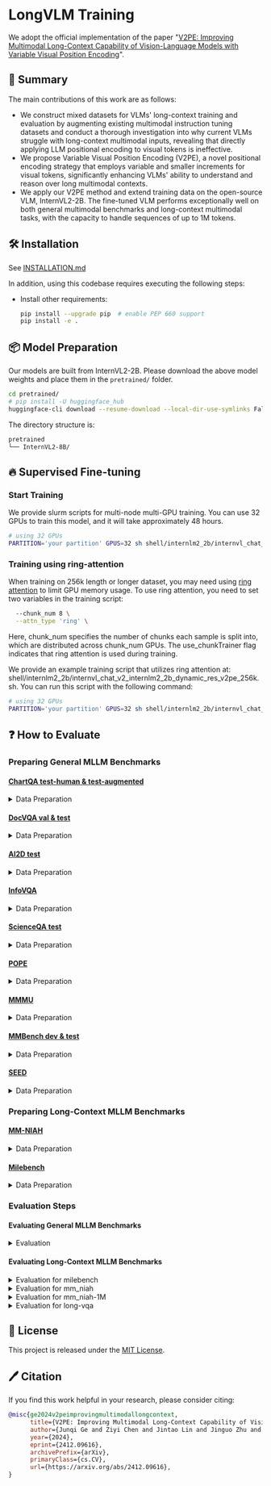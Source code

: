 # LongVLM Training

We adopt the official implementation of the paper "[V2PE: Improving Multimodal Long-Context Capability of Vision-Language Models with Variable Visual Position Encoding](https://arxiv.org/abs/2412.09616)". 

## 📖 Summary

The main contributions of this work are as follows:

- We construct mixed datasets for VLMs' long-context training and evaluation by augmenting existing multimodal instruction tuning datasets and conduct a thorough investigation into why current VLMs struggle with long-context multimodal inputs, revealing that directly applying LLM positional encoding to visual tokens is ineffective. 
- We propose Variable Visual Position Encoding (V2PE), a novel positional encoding strategy that employs variable and smaller increments for visual tokens, significantly enhancing VLMs' ability to understand and reason over long multimodal contexts.
- We apply our V2PE method and extend training data on the open-source VLM, InternVL2-2B. The fine-tuned VLM performs exceptionally well on both general multimodal benchmarks and long-context multimodal tasks, with the capacity to handle sequences of up to 1M tokens.

## 🛠️ Installation

See [INSTALLATION.md](INSTALLATION.md)

In addition, using this codebase requires executing the following steps:

- Install other requirements:

  ```bash
  pip install --upgrade pip  # enable PEP 660 support
  pip install -e .
  ```

## 📦 Model Preparation

Our models are built from InternVL2-2B.
Please download the above model weights and place them in the `pretrained/` folder.

```sh
cd pretrained/
# pip install -U huggingface_hub
huggingface-cli download --resume-download --local-dir-use-symlinks False OpenGVLab/InternVL2-8B --local-dir InternVL2-8B
```

The directory structure is:

```sh
pretrained
└── InternVL2-8B/
```

## 🔥 Supervised Fine-tuning

### Start Training

We provide slurm scripts for multi-node multi-GPU training. You can use 32 GPUs to train this model, and it will take approximately 48 hours.

```sh
# using 32 GPUs
PARTITION='your partition' GPUS=32 sh shell/internlm2_2b/internvl_chat_v2_internlm2_2b_dynamic_res_v2pe_32k.sh
```
### Training using ring-attention

When training on 256k length or longer dataset, you may need using [ring attention](https://github.com/zhuzilin/ring-flash-attention.git) to limit GPU memory usage. To use ring attention, you need to set two variables in the training script:
```bash
  --chunk_num 8 \
  --attn_type 'ring' \
```
Here, chunk_num specifies the number of chunks each sample is split into, which are distributed across chunk_num GPUs. The use_chunkTrainer flag indicates that ring attention is used during training.

We provide an example training script that utilizes ring attention at:
shell/internlm2_2b/internvl_chat_v2_internlm2_2b_dynamic_res_v2pe_256k.sh.
You can run this script with the following command:
```bash
# using 32 GPUs
PARTITION='your partition' GPUS=32 sh shell/internlm2_2b/internvl_chat_v2_internlm2_2b_dynamic_res_v2pe_256k.sh
```

## ❓ How to Evaluate

### Preparing General MLLM Benchmarks


#### [ChartQA test-human & test-augmented](https://aclanthology.org/2022.findings-acl.177/)

<details>
<summary>Data Preparation</summary>

```bash
mkdir -p data/chartqa && cd data/chartqa

# download images from https://drive.google.com/file/d/1Lm_w6zeET1Hyl_9ks6w5nEsgpoyPHalV/view

# download converted files
wget https://ofasys-wlcb.oss-cn-wulanchabu.aliyuncs.com/Qwen-VL/evaluation/chartqa/train_human.jsonl
wget https://ofasys-wlcb.oss-cn-wulanchabu.aliyuncs.com/Qwen-VL/evaluation/chartqa/train_augmented.jsonl
wget https://ofasys-wlcb.oss-cn-wulanchabu.aliyuncs.com/Qwen-VL/evaluation/chartqa/test_human.jsonl
wget https://ofasys-wlcb.oss-cn-wulanchabu.aliyuncs.com/Qwen-VL/evaluation/chartqa/test_augmented.jsonl

cd ../..
```

</details>

#### [DocVQA val & test](https://www.docvqa.org/datasets)

<details>
<summary>Data Preparation</summary>

```bash
mkdir -p data/docvqa && cd data/docvqa

# download images and annotations
wget https://datasets.cvc.uab.es/rrc/DocVQA/train.tar.gz --no-check-certificate # (optional)
wget https://datasets.cvc.uab.es/rrc/DocVQA/val.tar.gz --no-check-certificate
wget https://datasets.cvc.uab.es/rrc/DocVQA/test.tar.gz --no-check-certificate

# unzip files
tar -zxvf train.tar.gz
tar -zxvf val.tar.gz
tar -zxvf test.tar.gz

# download converted jsonl files
wget https://ofasys-wlcb.oss-cn-wulanchabu.aliyuncs.com/Qwen-VL/evaluation/docvqa/train.jsonl
wget https://ofasys-wlcb.oss-cn-wulanchabu.aliyuncs.com/Qwen-VL/evaluation/docvqa/val.jsonl
wget https://ofasys-wlcb.oss-cn-wulanchabu.aliyuncs.com/Qwen-VL/evaluation/docvqa/test.jsonl
cd ../..
```

</details>

#### [AI2D test](https://allenai.org/data/diagrams)

<details>
<summary>Data Preparation</summary>

```bash
mkdir -p data/ai2diagram && cd data/ai2diagram
# download converted files
wget https://huggingface.co/OpenGVLab/InternVL/raw/main/ai2d_test_vlmevalkit.jsonl -O test_vlmevalkit.jsonl
wget https://huggingface.co/OpenGVLab/InternVL/resolve/main/AI2D_TEST.zip && unzip AI2D_TEST.zip

# download images from Google drive (optional, provided by InternLM-XComposer)
# https://drive.google.com/file/d/1dqqa3MnrxMXaU_K9JA6C83je32ibwdOY/view?usp=sharing
# images should be placed in `data/ai2diagram/ai2d/abc_images` and `data/ai2diagram/ai2d/images`
cd ../..
```

</details>

#### [InfoVQA](https://rrc.cvc.uab.es/?ch=17)

<details>
<summary>Data Preparation</summary>

Please refer to https://rrc.cvc.uab.es/?ch=17 for details

</details>

#### [ScienceQA test](https://github.com/lupantech/ScienceQA)

<details>
<summary>Data Preparation</summary>

```bash
mkdir -p data/scienceqa/images && cd data/scienceqa/images

# download images
wget https://scienceqa.s3.us-west-1.amazonaws.com/images/test.zip && unzip test.zip

cd ..

# download original questions
wget https://github.com/lupantech/ScienceQA/blob/main/data/scienceqa/problems.json

# download converted files
wget https://ofasys-wlcb.oss-cn-wulanchabu.aliyuncs.com/Qwen-VL/evaluation/scienceqa/scienceqa_test_img.jsonl

cd ../..
```

</details>

#### [POPE](https://github.com/AoiDragon/POPE/tree/main)

<details>
<summary>Data Preparation</summary>

```bash
mkdir -p data/pope && cd data/pope

# make sure you have downloaded COCO images
ln -s ../coco/val2014 ./
wget https://github.com/OpenGVLab/InternVL/releases/download/data/llava_pope_test.jsonl

# download `coco` from POPE
mkdir -p coco && cd coco
wget https://github.com/AoiDragon/POPE/raw/e3e39262c85a6a83f26cf5094022a782cb0df58d/output/coco/coco_pope_adversarial.json
wget https://github.com/AoiDragon/POPE/raw/e3e39262c85a6a83f26cf5094022a782cb0df58d/output/coco/coco_pope_popular.json
wget https://github.com/AoiDragon/POPE/raw/e3e39262c85a6a83f26cf5094022a782cb0df58d/output/coco/coco_pope_random.json
cd ../../..
```

</details>

#### [MMMU](MMMU_validation_240124181104.json)

<details>
<summary>Data Preparation</summary>

The evaluation code will automatically download the dataset from huggingface.

</details>

#### [MMBench dev & test](https://github.com/open-compass/mmbench)

<details>
<summary>Data Preparation</summary>

```bash
mkdir -p data/mmbench && cd data/mmbench

# download csv files of mmbench
wget http://opencompass.openxlab.space/utils/MMBench/CCBench_legacy.tsv
wget https://download.openmmlab.com/mmclassification/datasets/mmbench/mmbench_dev_20230712.tsv
wget https://download.openmmlab.com/mmclassification/datasets/mmbench/mmbench_dev_cn_20231003.tsv
wget https://download.openmmlab.com/mmclassification/datasets/mmbench/mmbench_dev_en_20231003.tsv
wget https://download.openmmlab.com/mmclassification/datasets/mmbench/mmbench_test_cn_20231003.tsv
wget https://download.openmmlab.com/mmclassification/datasets/mmbench/mmbench_test_en_20231003.tsv

cd ../..
```

</details>

#### [SEED](https://github.com/AILab-CVC/SEED-Bench/)

<details>
<summary>Data Preparation</summary>

```bash
mkdir -p data/SEED && cd data/SEED
# 1. Follow the official instructions [Data Preparation for SEED-Bench-1](https://github.com/AILab-CVC/SEED-Bench/blob/main/DATASET.md#data-preparation-for-seed-bench-1)
#    to download the images and the videos. Put images under `./data/SEED/SEED-Bench-image`.
# 2. Extract the video frame in the middle from the downloaded videos, and put them under `./data/SEED/SEED-Bench-image`.
#    LLaVA provided the script [`extract_video_frames.py`](../internvl_chat/tools/extract_video_frames.py) modified from the official one.

wget https://huggingface.co/OpenGVLab/InternVL/raw/main/seed.jsonl
cd ../..
```

</details>

### Preparing Long-Context MLLM Benchmarks

#### [MM-NIAH](https://huggingface.co/datasets/OpenGVLab/MM-NIAH/tree/main)

<details>
<summary>Data Preparation</summary>

1. Download MM-NIAH dataset from [HuggingFace](https://huggingface.co/datasets/OpenGVLab/MM-NIAH/tree/main) and put the files in `dataset/benchmark/MM-NIAH` folder.

2. Unzip images using the following command

    ```bash
    tar -xzvf dataset/benchmark/MM-NIAH/mm_niah_test/images.tar.gz -C dataset/benchmark/MM-NIAH/mm_niah_test/
    tar -xzvf dataset/benchmark/MM-NIAH/mm_niah_val/annotations.tar.gz -C dataset/benchmark/MM-NIAH/mm_niah_val/
    ```
3. The directory structure should look like this:

    ```none
    dataset
    └── benchmark
        └── MM-NIAH
            ├── mm_niah_test
            │   ├── annotations/
            │   └── images/
            └── mm_niah_val/
                ├── annotations/
                └── images/
    ```

</details>

#### [Milebench](https://huggingface.co/datasets/FreedomIntelligence/MileBench/tree/main)

<details>
<summary>Data Preparation</summary>

1. Download milebench dataset from [hugging face](https://huggingface.co/datasets/FreedomIntelligence/MileBench/tree/main)

2. Unzip them using the following command
    
    ```bash
    for file in MileBench_part*.tar.gz
    do
    tar -xzvf "$file"
    done
    ```

3. Put the unzipped files in `dataset/benchmark/MileBench` folder. The directory structure should look like this:

    ```none
    dataset
    └── benchmark
        └── MileBench
            ├── ActionLocalization
            │   ├── images/
            │   └── ActionLocalization.json
            ├── ActionPrediction
            │   ├── images/
            │   └── ActionPrediction.json 
            |── ActionSequence
            │   ...
    ```

</details>

### Evaluation Steps

#### Evaluating General MLLM Benchmarks

<details>
<summary>Evaluation</summary>

For all general MLLM benchmarks, you can only run this one scripts to get all results.

```bash
# use STRIDE=64 as an example
STRIDE=64 sh scripts/evaluate_auto.sh <checkpoint> --rope_pos_id_version v2pe_fix --rope_pos_id_stride 64
```

</details>

#### Evaluating Long-Context MLLM Benchmarks

<details>
<summary>Evaluation for milebench</summary>

```bash
# use STRIDE=64 as an example
STRIDE=64 sh scripts/evaluate_milebench.sh <checkpoint> --rope_pos_id_version v2pe_fix --rope_pos_id_stride 64
```

</details>


<details>
<summary>Evaluation for mm_niah</summary>

```bash
# use STRIDE=64 as an example
STRIDE=64 sh scripts/evaluate_mmniah.sh <checkpoint> --rope_pos_id_version v2pe_fix --rope_pos_id_stride 64
```

</details>
<details>
<summary>Evaluation for mm_niah-1M</summary>

```bash
# use STRIDE=64 as an example
STRIDE=64 sh scripts/evaluate_mmniah_long.sh <checkpoint> --rope_pos_id_version v2pe_fix --rope_pos_id_stride 64
```

</details>

<details>
<summary>Evaluation for long-vqa</summary>

```bash
# use STRIDE=64 as an example
STRIDE=64 GROUP=32 GPUS_PER_TASK=1 sh scripts/evaluate_longvqa.sh <checkpoint> --rope_pos_id_version v2pe_fix --rope_pos_id_stride 64
STRIDE=64 GROUP=40 GPUS_PER_TASK=2 sh scripts/evaluate_longvqa.sh <checkpoint> --rope_pos_id_version v2pe_fix --rope_pos_id_stride 64
STRIDE=64 GROUP=48 GPUS_PER_TASK=2 sh scripts/evaluate_longvqa.sh <checkpoint> --rope_pos_id_version v2pe_fix --rope_pos_id_stride 64
STRIDE=64 GROUP=56 GPUS_PER_TASK=4 sh scripts/evaluate_longvqa.sh <checkpoint> --rope_pos_id_version v2pe_fix --rope_pos_id_stride 64
STRIDE=64 GROUP=64 GPUS_PER_TASK=4 sh scripts/evaluate_longvqa.sh <checkpoint> --rope_pos_id_version v2pe_fix --rope_pos_id_stride 64
```

</details>

## 🎫 License

This project is released under the [MIT License](LICENSE).

## 🖊️ Citation

If you find this work helpful in your research, please consider citing:

```bibtex
@misc{ge2024v2peimprovingmultimodallongcontext,
      title={V2PE: Improving Multimodal Long-Context Capability of Vision-Language Models with Variable Visual Position Encoding}, 
      author={Junqi Ge and Ziyi Chen and Jintao Lin and Jinguo Zhu and Xihui Liu and Jifeng Dai and Xizhou Zhu},
      year={2024},
      eprint={2412.09616},
      archivePrefix={arXiv},
      primaryClass={cs.CV},
      url={https://arxiv.org/abs/2412.09616}, 
}
```
